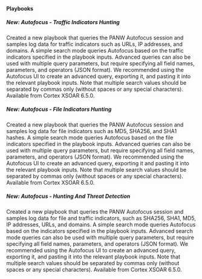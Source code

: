 
#### Playbooks
##### New: Autofocus - Traffic Indicators Hunting
Created a new playbook that queries the PANW Autofocus session and samples log data for traffic indicators such as URLs, IP addresses, and domains. A simple search mode queries Autofocus based on the traffic indicators specified in the playbook inputs. Advanced queries can also be used with multiple query parameters, but require specifying all field names, parameters, and operators (JSON format). We recommended using the Autofocus UI to create an advanced query, exporting it, and pasting it into the relevant playbook inputs. Note that multiple search values should be separated by commas only (without spaces or any special characters). Available from Cortex XSOAR 6.5.0.

##### New: Autofocus - File Indicators Hunting
Created a new playbook that queries the PANW Autofocus session and samples log data for file indicators such as MD5, SHA256, and SHA1 hashes. A simple search mode queries Autofocus based on the file indicators specified in the playbook inputs. Advanced queries can also be used with multiple query parameters, but require specifying all field names, parameters, and operators (JSON format). We recommended using the Autofocus UI to create an advanced query, exporting it and pasting it into the relevant playbook inputs. Note that multiple search values should be separated by commas only (without spaces or any special characters). Available from Cortex XSOAR 6.5.0.

##### New: Autofocus - Hunting And Threat Detection
Created a new playbook that queries the PANW Autofocus session and samples log data for file and traffic indicators, such as SHA256, SHA1, MD5, IP addresses, URLs, and domains. A simple search mode queries Autofocus based on the indicators specified in the playbook inputs. Advanced search mode queries can also be used with multiple query parameters, but require specifying all field names, parameters, and operators (JSON format). We recommended using the Autofocus UI to create an advanced query, exporting it, and pasting it into the relevant playbook inputs. Note that multiple search values should be separated by commas only (without spaces or any special characters). Available from Cortex XSOAR 6.5.0.
